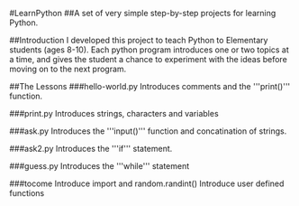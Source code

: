 #LearnPython
##A set of very simple step-by-step projects for learning Python.

##Introduction
I developed this project to teach Python to Elementary students (ages 8-10).  Each python program introduces one or two topics at a time, and gives the student a chance to experiment with the ideas before moving on to the next program.

##The Lessons
###hello-world.py
Introduces comments and the '''print()''' function.

###print.py
Introduces strings, characters and variables

###ask.py
Introduces the '''input()''' function and concatination of strings.

###ask2.py
Introduces the '''if''' statement.

###guess.py
Introduces the '''while''' statement


###tocome
Introduce import and random.randint()
Introduce user defined functions

